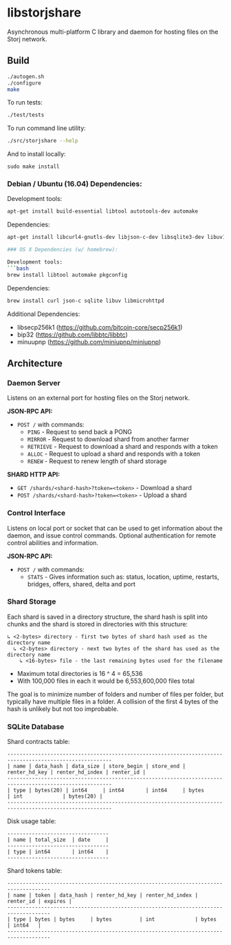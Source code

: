 libstorjshare
=============

Asynchronous multi-platform C library and daemon for hosting files on the Storj network.

## Build

```bash
./autogen.sh
./configure
make
```

To run tests:
```bash
./test/tests
```

To run command line utility:
```bash
./src/storjshare --help
```

And to install locally:
```
sudo make install
```

### Debian / Ubuntu (16.04) Dependencies:

Development tools:
```bash
apt-get install build-essential libtool autotools-dev automake
```

Dependencies:
```bash
apt-get install libcurl4-gnutls-dev libjson-c-dev libsqlite3-dev libuv1-dev libmicrohttpd-dev

### OS X Dependencies (w/ homebrew):

Development tools:
```bash
brew install libtool automake pkgconfig
```

Dependencies:
```bash
brew install curl json-c sqlite libuv libmicrohttpd
```

Additional Dependencies:
- libsecp256k1 (https://github.com/bitcoin-core/secp256k1)
- bip32 (https://github.com/libbtc/libbtc)
- minuupnp (https://github.com/miniupnp/miniupnp)

## Architecture

### Daemon Server

  Listens on an external port for hosting files on the Storj network.

  **JSON-RPC API:**

  - `POST /` with commands:
    - `PING` - Request to send back a PONG
    - `MIRROR` - Request to download shard from another farmer
    - `RETRIEVE` - Request to download a shard and responds with a token
    - `ALLOC` - Request to upload a shard and responds with a token
    - `RENEW` - Request to renew length of shard storage

  **SHARD HTTP API:**

  - `GET /shards/<shard-hash>?token=<token>` - Download a shard
  - `POST /shards/<shard-hash>?token=<token>` - Upload a shard

### Control Interface

  Listens on local port or socket that can be used to get information about the daemon, and issue control commands. Optional authentication for remote control abilities and information.

  **JSON-RPC API:**
  - `POST /` with commands:
    - `STATS` - Gives information such as: status, location, uptime, restarts, bridges, offers, shared, delta and port

### Shard Storage

Each shard is saved in a directory structure, the shard hash is split into chunks and the shard is stored in directories with this structure:

```
↳ <2-bytes> directory - first two bytes of shard hash used as the directory name
  ↳ <2-bytes> directory - next two bytes of the shard has used as the directory name
    ↳ <16-bytes> file - the last remaining bytes used for the filename
```

- Maximum total directories is 16 ^ 4 = 65,536
- With 100,000 files in each it would be 6,553,600,000 files total

The goal is to minimize number of folders and number of files per folder, but typically have multiple files in a folder. A collision of the first 4 bytes of the hash is unlikely but not too improbable.

### SQLite Database

Shard contracts table:

```
--------------------------------------------------------------------------------------------------------
| name | data_hash | data_size | store_begin | store_end | renter_hd_key | renter_hd_index | renter_id |
--------------------------------------------------------------------------------------------------------
| type | bytes(20) | int64     | int64       | int64     | bytes         | int             | bytes(20) |
--------------------------------------------------------------------------------------------------------
```

Disk usage table:
```
---------------------------------
| name | total_size  | date     |
---------------------------------
| type | int64       | int64    |
---------------------------------
```

Shard tokens table:
```
------------------------------------------------------------------------------------
| name | token | data_hash | renter_hd_key | renter_hd_index | renter_id | expires |
------------------------------------------------------------------------------------
| type | bytes | bytes     | bytes         | int             | bytes     | int64   |
------------------------------------------------------------------------------------
```
